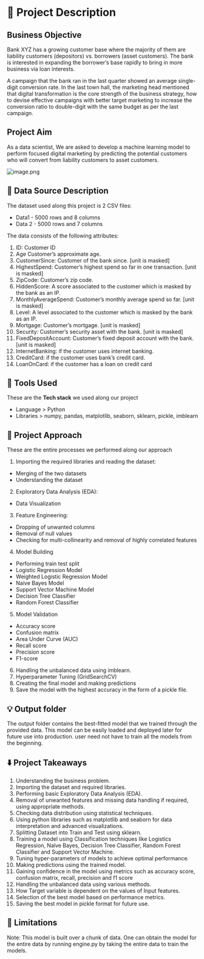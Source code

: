 # 📢 Project Description
## Business Objective

Bank XYZ has a growing customer base where the majority of them are liability customers (depositors) vs. borrowers (asset customers). The bank is interested in expanding the borrower’s base rapidly to bring in more business via loan interests.

A campaign that the bank ran in the last quarter showed an average single-digit conversion rate. In the last town hall, the marketing head mentioned that digital transformation is the core strength of the business strategy, how to devise effective campaigns with better target marketing to increase the conversion ratio to double-digit with the same budget as per the last campaign.

## Project Aim
As a data scientist, We  are asked to develop a machine learning model to perform focused digital marketing by predicting the potential customers who will convert from liability customers to asset customers.

![image.png](https://www.enterpriseedges.com/wp-content/uploads/2020/01/digital-transformation-in-banking-1280x720.jpg)

## 📁 Data Source Description

The dataset used along this project is 2 CSV files:
* Data1 - 5000 rows and 8 columns
* Data 2 - 5000 rows and 7 columns

The data consists of the following attributes:
1. ID: Customer ID
2. Age Customer’s approximate age.
3. CustomerSince: Customer of the bank since. [unit is masked]
4. HighestSpend: Customer’s highest spend so far in one transaction. [unit is
masked]
5. ZipCode: Customer’s zip code.
6. HiddenScore: A score associated to the customer which is masked by the bank
as an IP.
7. MonthlyAverageSpend: Customer’s monthly average spend so far. [unit is
masked]
8. Level: A level associated to the customer which is masked by the bank as an
IP.
9. Mortgage: Customer’s mortgage. [unit is masked]
10. Security: Customer’s security asset with the bank. [unit is masked]
11. FixedDepositAccount: Customer’s fixed deposit account with the bank. [unit is
masked]
12. InternetBanking: if the customer uses internet banking.
13. CreditCard: if the customer uses bank’s credit card.
14. LoanOnCard: if the customer has a loan on credit card

## 🔨 Tools Used

These are the **Tech stack** we used along our project

* Language > Python
* Libraries > numpy, pandas, matplotlib, seaborn, sklearn, pickle, imblearn
## 🔔 Project Approach
These are the entire processes we performed along our approach
1. Importing the required libraries and reading the dataset:
* Merging of the two datasets
* Understanding the dataset
2. Exploratory Data Analysis (EDA):
* Data Visualization
3. Feature Engineering:
* Dropping of unwanted columns
* Removal of null values
* Checking for multi-collinearity and removal of highly correlated features
4. Model Building
* Performing train test split
* Logistic Regression Model
* Weighted Logistic Regression Model
* Naive Bayes Model
* Support Vector Machine Model
* Decision Tree Classifier
* Random Forest Classifier
5. Model Validation
* Accuracy score
* Confusion matrix
* Area Under Curve (AUC)
* Recall score
* Precision score
* F1-score
6. Handling the unbalanced data using imblearn.
7. Hyperparameter Tuning (GridSearchCV)
8. Creating the final model and making predictions
9. Save the model with the highest accuracy in the form of a pickle file.
## 💡 Output folder
The output folder contains the best-fitted model that we trained through the provided data. This model can be easily loaded and deployed later for future use into production. 
user need not have to train all the models from the beginning.

## ⬇️ Project Takeaways
1. Understanding the business problem.
2. Importing the dataset and required libraries.
3. Performing basic Exploratory Data Analysis (EDA).
4. Removal of unwanted features and missing data handling if required, using
appropriate methods.
5. Checking data distribution using statistical techniques.
6. Using python libraries such as matplotlib and seaborn for data interpretation
and advanced visualizations.
7. Splitting Dataset into Train and Test using sklearn.
8. Training a model using Classification techniques like Logistics Regression,
Naïve Bayes, Decision Tree Classifier, Random Forest Classifier and Support
Vector Machine.
9. Tuning hyper-parameters of models to achieve optimal performance.
10. Making predictions using the trained model.
11. Gaining confidence in the model using metrics such as accuracy score,
confusion matrix, recall, precision and f1 score
12. Handling the unbalanced data using various methods.
13. How Target variable is dependent on the values of Input features.
14. Selection of the best model based on performance metrics.
15. Saving the best model in pickle format for future use.
## 🚫 Limitations
 
Note: This model is built over a chunk of data. One can obtain the model for the
entire data by running engine.py by taking the entire data to train the models.

